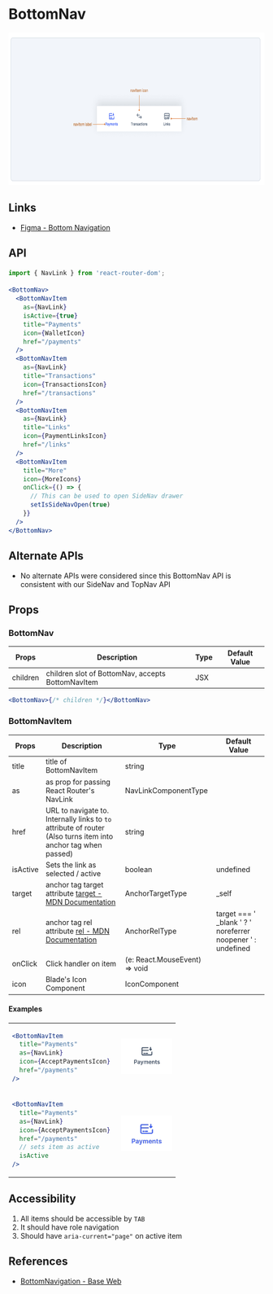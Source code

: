 # BottomNav

<img src="bottomnav-title.png" height="300px" />

## Links

- [Figma - Bottom Navigation](https://www.figma.com/design/jubmQL9Z8V7881ayUD95ps/Blade-DSL?node-id=96521-157514&node-type=instance&m=dev)

## API

<!-- prettier-ignore -->
```jsx
import { NavLink } from 'react-router-dom';

<BottomNav>
  <BottomNavItem 
    as={NavLink} 
    isActive={true}
    title="Payments"
    icon={WalletIcon}
    href="/payments"
  />
  <BottomNavItem 
    as={NavLink} 
    title="Transactions"
    icon={TransactionsIcon}
    href="/transactions"
  />
  <BottomNavItem 
    as={NavLink} 
    title="Links"
    icon={PaymentLinksIcon}
    href="/links"
  />
  <BottomNavItem 
    title="More"
    icon={MoreIcons}
    onClick={() => {
      // This can be used to open SideNav drawer
      setIsSideNavOpen(true)
    }}
  />
</BottomNav>
```

## Alternate APIs

- No alternate APIs were considered since this BottomNav API is consistent with our SideNav and TopNav API

## Props

### BottomNav

| **Props** | **Description**                                   | **Type** | **Default Value** |
| --------- | ------------------------------------------------- | -------- | ----------------- |
| children  | children slot of BottomNav, accepts BottomNavItem | JSX      |                   |

```jsx
<BottomNav>{/* children */}</BottomNav>
```

### BottomNavItem

| **Props** | **Description**                                                                                                              | **Type**                      | **Default Value**                                            |
| --------- | ---------------------------------------------------------------------------------------------------------------------------- | ----------------------------- | ------------------------------------------------------------ |
| title     | title of BottomNavItem                                                                                                       | string                        |                                                              |
| as        | as prop for passing React Router's NavLink                                                                                   | NavLinkComponentType          |                                                              |
| href      | URL to navigate to. Internally links to `to` attribute of router (Also turns item into anchor tag when passed)               | string                        |                                                              |
| isActive  | Sets the link as selected / active                                                                                           | boolean                       | undefined                                                    |
| target    | anchor tag target attribute [target - MDN Documentation](https://developer.mozilla.org/en-US/docs/Web/HTML/Element/a#target) | AnchorTargetType              | \_self                                                       |
| rel       | anchor tag rel attribute [rel - MDN Documentation](https://developer.mozilla.org/en-US/docs/Web/HTML/Element/a#rel)          | AnchorRelType                 | target === ' \_blank ' ? ' noreferrer noopener ' : undefined |
| onClick   | Click handler on item                                                                                                        | (e: React.MouseEvent) => void |                                                              |
| icon      | Blade's Icon Component                                                                                                       | IconComponent                 |                                                              |

#### Examples

<table>

<tr>
<td>

<!--  prettier-ignore -->
```jsx
<BottomNavItem 
  title="Payments" 
  as={NavLink} 
  icon={AcceptPaymentsIcon} 
  href="/payments"
/>
```

</td>

<td>
  <img src="navitem.png" width="100px" />
</td>
<tr>

<tr>
<td>

```jsx
<BottomNavItem
  title="Payments"
  as={NavLink}
  icon={AcceptPaymentsIcon}
  href="/payments"
  // sets item as active
  isActive
/>
```

</td>

<td>
  <img src="navitem-selected.png" width="100px" />
</td>
<tr>

</table>

## Accessibility

1. All items should be accessible by `TAB`
2. It should have role navigation
3. Should have `aria-current="page"` on active item

## References

- [BottomNavigation - Base Web](https://baseweb.design/components/bottom-navigation/)
